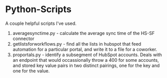 Python-Scripts
============

A couple helpful scripts I've used.

1. averagesynctime.py - calculate the average sync time of the HS-SF connector
2. getlistsforworkflows.py - find all the lists in hubspot that feed automation for a particular portal, and write it to a file for a coworker.
3. proportals.py - identify a subsegment of HubSpot accounts. Deals with an endpoint that would occassionally throw a 400 for some accounts, and stored key value pairs in two distinct pairings, one for the key and one for the value.
